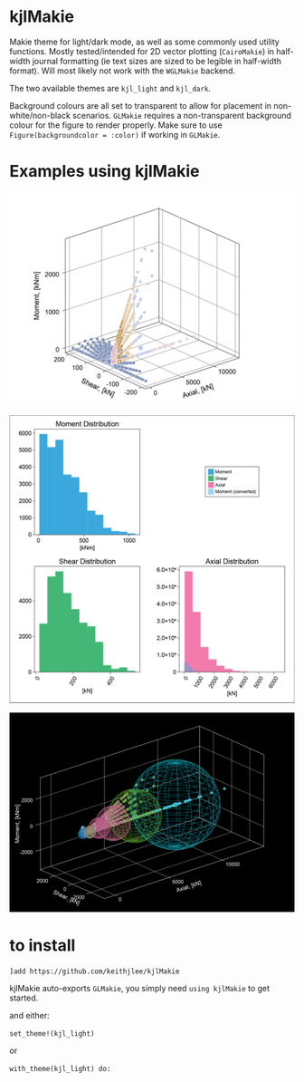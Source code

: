 # kjlMakie

Makie theme for light/dark mode, as well as some commonly used utility functions. Mostly tested/intended for 2D vector plotting (`CairoMakie`) in half-width journal formatting (ie text sizes are sized to be legible in half-width format). Will most likely not work with the `WGLMakie` backend.

The two available themes are `kjl_light` and `kjl_dark`.


Background colours are all set to transparent to allow for placement in non-white/non-black scenarios. `GLMakie` requires a non-transparent background colour for the figure to render properly. Make sure to use `Figure(backgroundcolor = :color)` if working in `GLMakie`.

# Examples using kjlMakie
![3d](examples/PVM_clusters2.png)

![multiaxis](examples/distributions.png)

![darkmode](examples/PVM_dark.png)

# to install

`]add https://github.com/keithjlee/kjlMakie`

kjlMakie auto-exports `GLMakie`, you simply need `using kjlMakie` to get started.

and either:

`set_theme!(kjl_light)`

or 

`with_theme(kjl_light) do:`

<!-- # Useful functions
## Colour-based functions
`discretize` chops up a colormap into n discrete units to reference later. This is useful when plotting categorical data using a given color gradient. The output is a vector of colours that can be indexed. The default colormap is `:tempo`.

```
colorscale = discretize(10)

colorscale2 = discretize(10, colormap = :inferno)

lines(x, color = colorscale[2])
```

## Axis modification functions

`labelize!(::{Axis, Axis3})` turns on/off the labels/decorations of an axis.

`labelscale!(::{Axis, Axis3}, factor::Float64)` scales all text/numbers by a factor (1.0 = 100% = no change). 

`resetlabelscale!(::{Axis, Axis3})` resets text/number sizes to default; equivalent to `labelscale!(axis, 1)`

`changefont!(::{Axis, Axis3})` changes the font family (default = Arial).

```
changefont!(myaxis, "Times New Roman")
```

`gridtoggle!(::{Axis, Axis3})` turns gridlines on/off.

`simplifyspines!(::Axis3)` Only show a single X, Y, Z spine

`linkaxes!(parent::Axis3, child::Axis3)` Link the mouse rotation of a child Axis3 to a parent Axis3

`pointify(::Vector, ::Vector; ::Vector)` Turn independent X, Y, (Z) vectors of data points into Point2 or Point3 data types for simpler plotting -->

<!-- # Walkthrough
Starting with a figure definition:
```
using CairoMakie, kjlMakie
set_theme!(kjl_dark)

fig = Figure(backgroundcolor = :black)
```
![](examples/walkthrough/fig0.png)

Define a 2D axis:
```
ax = Axis(fig[1,1],
        aspect = 1,
        xlabel = "t",
        ylabel = "sin(t)",
        title = "2D Plot")
```

![](examples/walkthrough/fig1.png)

Plot a sine wave:
```
t = collect(0:0.01:2pi)
s = sin.(t)

sinwave = lines!(t, s,
    linewidth = 4)
```

![](examples/walkthrough/fig2.png)

Add a new 3D axis. Note that `ax2.protusions` need to be manually set when an `Axis3` is placed next to an `Axis` to ensure zlabel text does not overlap. By default, `Axis3` blocks using kjlMakie has no spines/labels (for plotting 3d objects). `labelize!` turns these labels on, and `gridtoggle!` turns off the grid.
```
ax2 = Axis3(fig[1,2],
        xlabel = "ϕ",
        ylabel = "t",
        zlabel = "sin(t + ϕ)",
        aspect = (1,1,1))

    ax2.protrusions = 65

    labelize!(ax2)
    gridtoggle!(ax2)
```
![](examples/walkthrough/fig3.png)

Plot phase shifted sine waves. Create a discrete colorscale using `discretize`:
```
phirange = range(0, pi/2, 7)

n = length(t)

colorscale = discretize(length(phirange), colormap = white2blue)

for (color, ϕ) in zip(colorscale, phirange)
    lines!(repeat([ϕ], n), t, sin.(t .+ ϕ),
        color = color,
        linewidth = 4) 
end
```
![](examples/walkthrough/fig4.png)

Create a third 2D axis below existing figures, and plot the summed phase shifted lines. Reset the protrusions on the 3D plot.
```
ax3 = Axis(fig[2, :],
        xlabel = "t",
        ylabel = "∑sin(t+ϕ)",
        title = "Combined")

summed = sum([sin.(t .+ ϕ) for ϕ in phirange])

lines!(t, summed,
    color = summed,
    linewidth = 8,
    colormap = white2blue)

ax2.protrusions = 0
```
![](examples/walkthrough/fig5.png)

Use `gridtoggle!` to turn on the grid for the latest plot:
```
gridtoggle!(ax3)
```
![](examples/walkthrough/fig6.png)

Scale the text size on the first plot:
```
labelscale!(ax, 0.75)
```
![](examples/walkthrough/fig7.png)

Turn off the decorations for the last plot:
```
labelize!(ax2)
gridtoggle!(ax2)
```
Equivalent to the built-in functions:
```
hidedecorations!(ax2)
hidespines!(ax2)
```
![](examples/walkthrough/fig8.png)

And a fun lil animation to show how nice `Makie` + `kjlMakie` is :)
```
iterator = collect(0:360)
inc = 2pi / 360

record(fig, "figures/anim.gif", iterator; framerate = 20) do _
    ax2.azimuth[] += inc
end
```
![](examples/walkthrough/anim.gif) -->